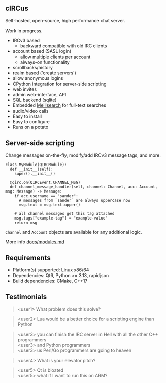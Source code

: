 ## cIRCus

Self-hosted, open-source, high performance chat server.

Work in progress.

- IRCv3 based
  - backward compatible with old IRC clients
- account based (SASL login)
  - allow multiple clients per account
  - always-on functionality
- scrollbacks/history
- realm based ('create servers')
- allow anonymous logins
- CPython integration for server-side scripting
- web invites
- admin web-interface, API
- SQL backend (sqlite)
- Embedded [Meilisearch](https://github.com/meilisearch/meilisearch/) for full-text searches
- audio/video calls
- Easy to install
- Easy to configure
- Runs on a potato

## Server-side scripting

Change messages on-the-fly, modify/add IRCv3 message tags, and more.

```python3
class MyModule(QIRCModule):
  def __init__(self):
    super().__init__()

  @qirc.on(QIRCEvent.CHANNEL_MSG)
  def channel_message_handler(self, channel: Channel, acc: Account, msg: Message) -> Message:
    if acc.username == "sander":
      # messages from `sander` are always uppercase now
      msg.text = msg.text.upper()

    # all channel messages get this tag attached
    msg.tags["example-tag"] = "example-value"
    return msg
```

`Channel` and `Account` objects are available for any additional logic.

More info [docs/modules.md](docs/modules.md)

## Requirements

- Platform(s) supported: Linux x86/64
- Dependencies: Qt6, Python >= 3.13, rapidjson
- Build dependencies: CMake, C++17

## Testimonials

> &lt;user1&gt; What problem does this solve? 

> &lt;user2&gt; Lua would be a better choice for a scripting engine than Python

> &lt;user3&gt; you can finish the IRC server in Hell with all the other C++ programmers  
> &lt;user3&gt; and Python programmers  
> &lt;user3&gt; us Perl/Go programmers are going to heaven

> &lt;user4&gt; What is your elevator pitch?
 
> &lt;user5&gt; Qt is bloated  
> &lt;user5&gt; what if I want to run this on ARM?

